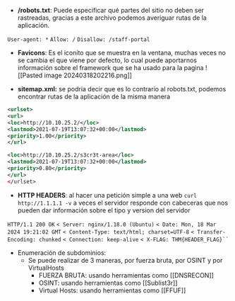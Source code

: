 



- **/robots.txt**: Puede especificar qué partes del sitio no deben ser rastreadas, gracias a este archivo podemos averiguar rutas de la aplicación.

`User-agent: *`
`Allow: /`
`Disallow: /staff-portal`


- **Favicons**: Es el iconito que se muestra en la ventana, muchas veces no se cambia el que viene por defecto, lo cual puede aportarnos información sobre el framework que se ha usado para la pagina
![[Pasted image 20240318202216.png]]

- **sitemap.xml:** se podria decir que es lo contrario al robots.txt, podemos encontrar rutas de la aplicación de la misma manera


```xml
<urlset>
<url>
<loc>http://10.10.25.2/</loc>
<lastmod>2021-07-19T13:07:32+00:00</lastmod>
<priority>1.00</priority>
</url>

<loc>http://10.10.25.2/s3cr3t-area</loc>
<lastmod>2021-07-19T13:07:32+00:00</lastmod>
<priority>0.80</priority>
</url>
</urlset>
```


- **HTTP HEADERS**: al hacer una petición simple a una web `curl http://1.1.1.1 -v` a veces el servidor responde con cabeceras que nos pueden dar información sobre el tipo y version del servidor

 `HTTP/1.1 200 OK`
`< Server: nginx/1.18.0 (Ubuntu)`
`< Date: Mon, 18 Mar 2024 19:21:02 GMT`
`< Content-Type: text/html; charset=UTF-8`
`< Transfer-Encoding: chunked`
`< Connection: keep-alive`
`< X-FLAG: THM{HEADER_FLAG}``
`

- Enumeración de subdominios:
	- Se puede realizar de 3 maneras, por fuerza bruta, por OSINT y por VirtualHosts
		- FUERZA BRUTA: usando herramientas como [[DNSRECON]]
		- OSINT: usando herramientas como [[Sublist3r]]
		- Virtual Hosts: usando herramientas como [[FFUF]]